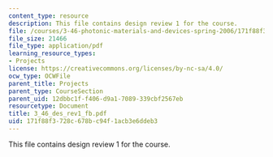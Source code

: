 ```yaml
---
content_type: resource
description: This file contains design review 1 for the course.
file: /courses/3-46-photonic-materials-and-devices-spring-2006/171f88f3728c678bc94f1acb3e6ddeb3_3_46_des_rev1_fb.pdf
file_size: 21466
file_type: application/pdf
learning_resource_types:
- Projects
license: https://creativecommons.org/licenses/by-nc-sa/4.0/
ocw_type: OCWFile
parent_title: Projects
parent_type: CourseSection
parent_uid: 12dbbc1f-f406-d9a1-7089-339cbf2567eb
resourcetype: Document
title: 3_46_des_rev1_fb.pdf
uid: 171f88f3-728c-678b-c94f-1acb3e6ddeb3
---
```

This file contains design review 1 for the course.
